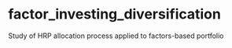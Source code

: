 # factor_investing_diversification
Study of HRP allocation process applied to factors-based portfolio
